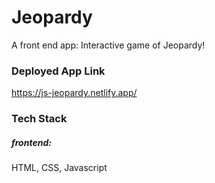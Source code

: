 # Jeopardy
A front end app: Interactive game of Jeopardy! 

### Deployed App Link
https://js-jeopardy.netlify.app/

### Tech Stack 

##### frontend: 
HTML, CSS, Javascript



